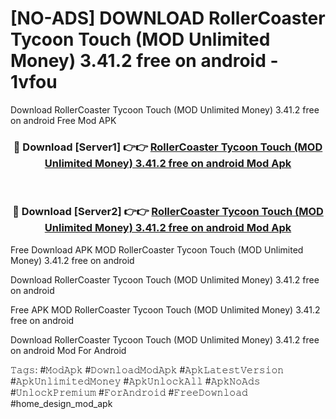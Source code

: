 # [NO-ADS] DOWNLOAD RollerCoaster Tycoon Touch (MOD Unlimited Money) 3.41.2 free on android - 1vfou
Download RollerCoaster Tycoon Touch (MOD Unlimited Money) 3.41.2 free on android Free Mod APK

<div align="center">
<h3>🔴 Download [Server1] 👉👉 <a href="https://apk-comot.site?title=RollerCoaster_Tycoon_Touch_(MOD_Unlimited_Money)_3.41.2_free_on_android">RollerCoaster Tycoon Touch (MOD Unlimited Money) 3.41.2 free on android Mod Apk</a></h3><br>

<h3>🔴 Download [Server2] 👉👉 <a href="https://apk-comot.site?title=RollerCoaster_Tycoon_Touch_(MOD_Unlimited_Money)_3.41.2_free_on_android">RollerCoaster Tycoon Touch (MOD Unlimited Money) 3.41.2 free on android Mod Apk</a></h3>
</div>


Free Download APK MOD RollerCoaster Tycoon Touch (MOD Unlimited Money) 3.41.2 free on android

Download RollerCoaster Tycoon Touch (MOD Unlimited Money) 3.41.2 free on android 

Free APK MOD RollerCoaster Tycoon Touch (MOD Unlimited Money) 3.41.2 free on android 

Download RollerCoaster Tycoon Touch (MOD Unlimited Money) 3.41.2 free on android Mod For Android

𝚃𝚊𝚐𝚜: #𝙼𝚘𝚍𝙰𝚙𝚔 #𝙳𝚘𝚠𝚗𝚕𝚘𝚊𝚍𝙼𝚘𝚍𝙰𝚙𝚔 #𝙰𝚙𝚔𝙻𝚊𝚝𝚎𝚜𝚝𝚅𝚎𝚛𝚜𝚒𝚘𝚗 #𝙰𝚙𝚔𝚄𝚗𝚕𝚒𝚖𝚒𝚝𝚎𝚍𝙼𝚘𝚗𝚎𝚢 #𝙰𝚙𝚔𝚄𝚗𝚕𝚘𝚌𝚔𝙰𝚕𝚕 #𝙰𝚙𝚔𝙽𝚘𝙰𝚍𝚜 #𝚄𝚗𝚕𝚘𝚌𝚔𝙿𝚛𝚎𝚖𝚒𝚞𝚖 #𝙵𝚘𝚛𝙰𝚗𝚍𝚛𝚘𝚒𝚍 #𝙵𝚛𝚎𝚎𝙳𝚘𝚠𝚗𝚕𝚘𝚊𝚍 #home_design_mod_apk